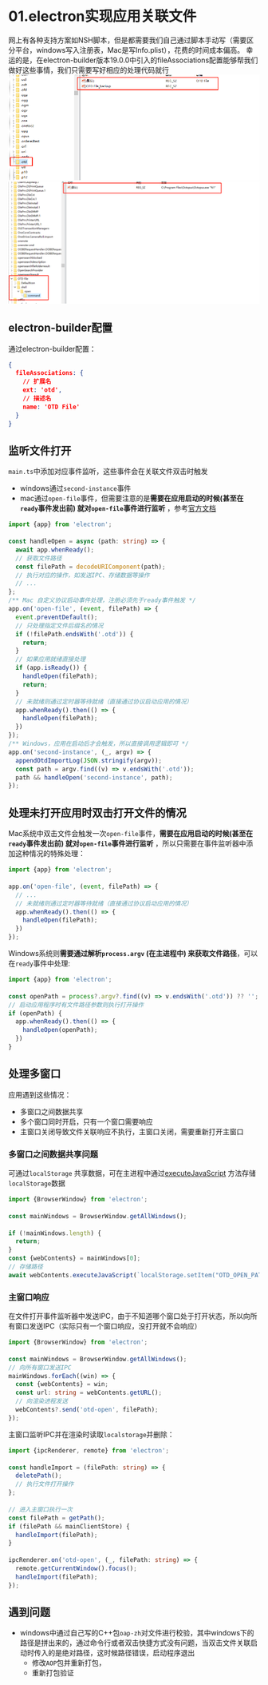 # 01.electron实现应用关联文件

网上有各种支持方案如NSH脚本，但是都需要我们自己通过脚本手动写（需要区分平台，windows写入注册表，Mac是写Info.plist），花费的时间成本偏高。
幸运的是，在electron-builder版本19.0.0中引入的fileAssociations配置能够帮我们做好这些事情，我们只需要写好相应的处理代码就行
![注册表](../../public/img/大前端/electron/electron实现应用关联文件/img.png)
![注册表](../../public/img/大前端/electron/electron实现应用关联文件/img_1.png)

## electron-builder配置

通过electron-builder配置：

```json
{
  fileAssociations: {
    // 扩展名
    ext: 'otd',
    // 描述名
    name: 'OTD File'
  }
}
```

## 监听文件打开

`main.ts`中添加对应事件监听，这些事件会在关联文件双击时触发

- windows通过`second-instance`事件
- mac通过`open-file`事件，但需要注意的是**需要在应用启动的时候(甚至在`ready`事件发出前) 就对`open-file`事件进行监听**
  ，参考[官方文档](https://www.electronjs.org/zh/docs/latest/api/app#%E4%BA%8B%E4%BB%B6-open-file-macos)

```ts
import {app} from 'electron';

const handleOpen = async (path: string) => {
  await app.whenReady();
  // 获取文件路径
  const filePath = decodeURIComponent(path);
  // 执行对应的操作，如发送IPC、存储数据等操作
  // ...
};
/** Mac 自定义协议启动事件处理，注册必须先于ready事件触发 */
app.on('open-file', (event, filePath) => {
  event.preventDefault();
  // 只处理指定文件后缀名的情况
  if (!filePath.endsWith('.otd')) {
    return;
  }
  // 如果应用就绪直接处理
  if (app.isReady()) {
    handleOpen(filePath);
    return;
  }
  // 未就绪则通过定时器等待就绪（直接通过协议启动应用的情况）
  app.whenReady().then(() => {
    handleOpen(filePath);
  })
});
/** Windows，应用在启动后才会触发，所以直接调用逻辑即可 */
app.on('second-instance', (_, argv) => {
  appendOtdImportLog(JSON.stringify(argv));
  const path = argv.find((v) => v.endsWith('.otd'));
  path && handleOpen('second-instance', path);
});
```

## 处理未打开应用时双击打开文件的情况

Mac系统中双击文件会触发一次`open-file`事件，**需要在应用启动的时候(甚至在`ready`事件发出前) 就对`open-file`事件进行监听**
，所以只需要在事件监听器中添加这种情况的特殊处理：

```ts
import {app} from 'electron';

app.on('open-file', (event, filePath) => {
  // ...
  // 未就绪则通过定时器等待就绪（直接通过协议启动应用的情况）
  app.whenReady().then(() => {
    handleOpen(filePath);
  })
});
```

Windows系统则**需要通过解析`process.argv` (在主进程中) 来获取文件路径**，可以在`ready`事件中处理:

```ts
import {app} from 'electron';

const openPath = process?.argv?.find((v) => v.endsWith('.otd')) ?? '';
// 启动应用程序时有文件路径参数则执行打开操作
if (openPath) {
  app.whenReady().then(() => {
    handleOpen(openPath);
  })
}
```

## 处理多窗口

应用遇到这些情况：

- 多窗口之间数据共享
- 多个窗口同时开启，只有一个窗口需要响应
- 主窗口关闭导致文件关联响应不执行，主窗口关闭，需要重新打开主窗口

### 多窗口之间数据共享问题

可通过`localStorage`
共享数据，可在主进程中通过[executeJavaScript](https://www.electronjs.org/zh/docs/latest/api/web-contents#contentsexecutejavascriptcode-usergesture)
方法存储`localStorage`数据

```ts
import {BrowserWindow} from 'electron';

const mainWindows = BrowserWindow.getAllWindows();

if (!mainWindows.length) {
  return;
}
const {webContents} = mainWindows[0];
// 存储路径
await webContents.executeJavaScript(`localStorage.setItem("OTD_OPEN_PATH", "${encodeURIComponent(filePath)}")`);
```

### 主窗口响应

在文件打开事件监听器中发送IPC，由于不知道哪个窗口处于打开状态，所以向所有窗口发送IPC（实际只有一个窗口响应，没打开就不会响应）

```ts
import {BrowserWindow} from 'electron';

const mainWindows = BrowserWindow.getAllWindows();
// 向所有窗口发送IPC
mainWindows.forEach((win) => {
  const {webContents} = win;
  const url: string = webContents.getURL();
  // 向渲染进程发送
  webContents?.send('otd-open', filePath);
});
```

主窗口监听IPC并在渲染时读取`localstorage`并删除：

```ts
import {ipcRenderer, remote} from 'electron';

const handleImport = (filePath: string) => {
  deletePath();
  // 执行文件打开操作
};

// 进入主窗口执行一次
const filePath = getPath();
if (filePath && mainClientStore) {
  handleImport(filePath);
}

ipcRenderer.on('otd-open', (_, filePath: string) => {
  remote.getCurrentWindow().focus();
  handleImport(filePath);
});
```

## 遇到问题

- windows中通过自己写的C++包`oap-zh`对文件进行校验，其中windows下的路径是拼出来的，通过命令行或者双击快捷方式没有问题，当双击文件关联启动时传入的是绝对路径，这时候路径错误，启动程序退出
    - 修改`AOP`包并重新打包，
    - 重新打包验证